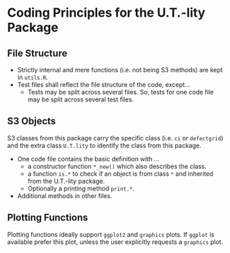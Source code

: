 # Coding Principles for the U.T.-lity Package

## File Structure

* Strictly internal and mere functions (i.e. not being S3 methods) are kept in `utils.R`.
* Test files shall reflect the file structure of the code, except...
  * Tests may be split across several files. So, tests for one code file may be split across several test files.


## S3 Objects

S3 classes from this package carry the specific class (i.e. `ci` or `defectgrid`) and the extra class `U.T.lity` to identify the class from this package.

* One code file contains the basic definition with ...
  * a constructor function `*_new()` which also describes the class.
  * a function `is.*` to check if an object is from class `*` and inherited from the U.T.-lity package.
  * Optionally a printing method `print.*`.
* Additional methods in other files.

## Plotting Functions

Plotting functions ideally support `ggplot2` and `graphics` plots. If `ggplot` is available prefer this plot, unless the user explicitly requests a `graphics` plot.
